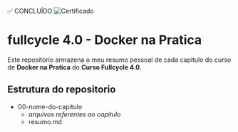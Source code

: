 ✅ CONCLUÍDO
![Certificado](https://github.com/user-attachments/assets/7b5a6f4d-5849-4984-9197-376d1d3f61ce)



# fullcycle 4.0 - Docker na Pratica
Este repositorio armazena o meu resumo pessoal de cada capitulo do curso de **Docker na Pratica** do **Curso Fullcycle 4.0**.

## Estrutura do repositorio

- 00-nome-do-capitulo
    - *arquivos referentes ao capitulo*
    - resumo.md
